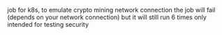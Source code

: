 job for k8s, to emulate crypto mining network connection
the job will fail (depends on your network connection) but it will still run 6 times 
only intended for testing security 
